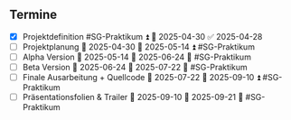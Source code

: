 ## Termine
- [x] Projektdefinition #SG-Praktikum ⏫ 📅 2025-04-30 ✅ 2025-04-28
- [ ] Projektplanung 🛫 2025-04-30 📅 2025-05-14 ⏫ #SG-Praktikum 
- [ ] Alpha Version 🛫 2025-05-14 📅 2025-06-24 🔼   #SG-Praktikum 
- [ ] Beta Version 🛫 2025-06-24 📅 2025-07-22 🔼  #SG-Praktikum 
- [ ] Finale Ausarbeitung + Quellcode 🛫 2025-07-22 📅 2025-09-10 ⏫  #SG-Praktikum 
- [ ] Präsentationsfolien & Trailer 🛫 2025-09-10 📅 2025-09-21 🔺  #SG-Praktikum 
